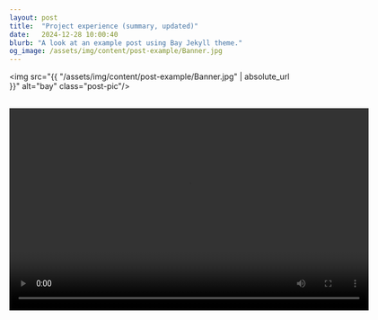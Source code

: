 ```yaml
---
layout: post
title:  "Project experience (summary, updated)"
date:   2024-12-28 10:00:40
blurb: "A look at an example post using Bay Jekyll theme."
og_image: /assets/img/content/post-example/Banner.jpg
---
```


<img src="{{ "/assets/img/content/post-example/Banner.jpg" | absolute_url }}" alt="bay" class="post-pic"/>
<br />
<br />

<video width="640" height="360" controls>
  <source src="{{ "/assets/videos/signal anysis.mp4" | relative_url }}" type="video/mp4">
  <source src="{{ "/assets/videos/signal anysis.ogg" | relative_url }}" type="video/ogg">
  Your browser does not support the video tag.
</video>



